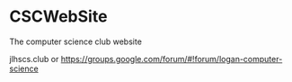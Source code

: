CSCWebSite
==========

The computer science club website

jlhscs.club or https://groups.google.com/forum/#!forum/logan-computer-science
